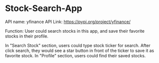 # Stock-Search-App

API name: yfinance
API Link: https://pypi.org/project/yfinance/

Function:
  User could search stocks in this app, and save their favorite stocks in their profile.
  
  In "Search Stock" section, users could type stock ticker for search. After click search, they would see a star button in front of the ticker to save it as favorite stock.
  In "Profile" section, users could find their saved stocks.

